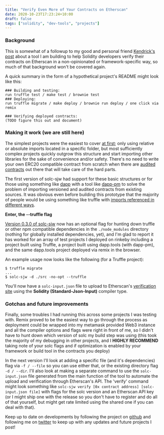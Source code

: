 ```yaml
---
title: "Verify Even More of Your Contracts on Etherscan"
date: 2020-10-23T17:23:24+10:00
draft: false
tags: ["solidity", "dev-tools", "projects"]
---
```

### Background

This is somewhat of a followup to my good and personal friend [Kendrick's post](https://kndrck.co/posts/verify-contracts-etherscan-100/)
about a tool I am building to help Solidity developers verify their contracts on Etherscan in a non-opinionated or framework-specific way, 
so much of that background won't be covered again. 

A quick summary in the form of a hypothetical project's README might look like this:
```
### Building and testing:
run truffle test / make test / brownie test
### Deploying:
run truffle migrate / make deploy / brownie run deploy / one click via remix

### Verifying deployed contracts:
(TODO figure this out and document)
```
<!--more-->

### Making it work (we are still here)

The simplest projects were the easiest to cover [at first](https://www.artima.com/intv/simplest.html#part3); only using relative or absolute imports located in a specific folder,
but most sufficiently complex projects quickly outgrow this structure and start importing other libraries for the sake of convenience and/or safety.
There's no need to write your own ERC20 compatible contract from scratch when there are [audited contracts](https://www.github.com/openzeppelin/openzeppelin-contracts) out there that will take care of the hard parts.

The first version of solc-sjw had support for these basic structures or for those using something like [dapp](https://dapp.tools/dapp/)
with a tool like [dapp-pm](https://github.com/hjubb/dapp-pm) to solve the problem of importing versioned and audited contracts from existing sources.
It was obvious even before building this prototype that the majority of people would be using something like truffle with [imports referenced in different ways](https://github.com/hjubb/solc-sjw/issues/3).

**Enter, the --truffle flag**

[Version 0.3.0 of solc-sjw](https://github.com/hjubb/solc-sjw/releases/tag/v0.3.0) now has an optional flag for hunting down truffle or other npm compatible dependencies in the `./node_modules` directory (nothing for globally installed dependencies, yet), 
and I'm glad to report it has worked for an array of test projects I deployed on rinkeby including a project built using Truffle, a project built using dapp.tools (with dapp-pm), and the same dapp.tools project deployed via remix in the browser.

An example usage now looks like the following (for a Truffle project):
```
$ truffle migrate
...
$ solc-sjw -d ./src -no-opt --truffle
```

You'll now have a `solc-input.json` file to upload to Etherscan's [verification site](https://etherscan.io/verifyContract) using the **Solidity (Standard-Json-Input)** compiler type.

### Gotchas and future improvements
Finally, some troubles I had running this across some projects I was testing with. Remix proved to be the easiest way to go through the process as deployment could be wrapped into my metamask provided Web3 instance
and all the compiler options and flags were right in front of me, so I didn't have to hunt down which version of solc my build step was using (this took the majority of my debugging in other projects, and I **HIGHLY RECOMMEND** taking note of your solc flags and if optimization is enabled by your framework or build tool in the contracts you deploy)
 
In the next version I'll look at adding a specific file (and it's dependencies) flag via `-f / --file` so you can use either that, or the existing directory flag `-d / --dir`.
I'll also look at making a separate command to use the `solc-input.json` file generated from the main function of the tool to automate the upload and verification through Etherscan's API.
The 'verify' command might look something like `solc-sjw verify [0x contract address] [solc-input.json file]` with flags for the solc version and an Etherscan API key (or I might ship one with the release so you don't have to register and do all of that yourself, but might get rate limited using the shared one if you can deal with that).

Keep up to date on developments by following the project on [github](https://github.com/hjubb/solc-sjw) and following me on [twitter](https://twitter.com/harris_s0n) to keep up with any updates and future projects I post!